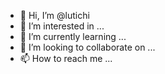 - 👋 Hi, I’m @lutichi
- 👀 I’m interested in ...
- 🌱 I’m currently learning ...
- 💞️ I’m looking to collaborate on ...
- 📫 How to reach me ...

<!---
lutichi/lutichi is a ✨ special ✨ repository because its `README.md` (this file) appears on your GitHub profile.
You can click the Preview link to take a look at your changes.
--->
